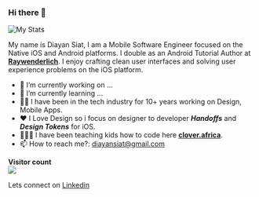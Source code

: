 ### Hi there 👋

![My Stats](https://github-readme-stats.vercel.app/api?username=diayan&show_icons=true&theme=dark)

My name is Diayan Siat, I am a Mobile Software Engineer focused on the Native iOS and Android platforms. I double as an Android Tutorial Author at [**Raywenderlich**](https://twitter.com/rwenderlich). I enjoy crafting clean user interfaces and solving user experience problems on the iOS platform.

- 🔭 I’m currently working on ...
- 🌱 I’m currently learning ...
- 👴🏿 I have been in the tech industry for 10+ years working on Design, Mobile Apps. 
- ❤️ I Love Design so i focus on designer to developer ***Handoffs*** and ***Design Tokens*** for iOS.
- 👩🏿‍💻 I have been teaching kids how to code here [**clover.africa**](https://twitter.com/rwenderlich).
- 📫 How to reach me?:  diayansiat@gmail.com



<p align="left"> 
  <b>Visitor count</b><br>
  <img src="https://profile-counter.glitch.me/diayan/count.svg" />
</p>

Lets connect on [Linkedin](https://www.linkedin.com/in/diayan-siat/)

